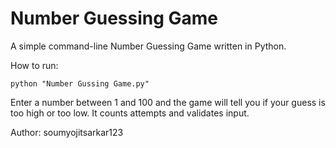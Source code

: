 ﻿# Number Guessing Game

A simple command-line Number Guessing Game written in Python.

How to run:

```
python "Number Gussing Game.py"
```

Enter a number between 1 and 100 and the game will tell you if your guess is too high or too low. It counts attempts and validates input.

Author: soumyojitsarkar123
